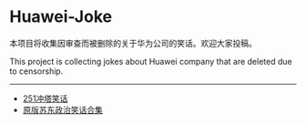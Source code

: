 # Huawei-Joke
本项目将收集因审查而被删除的关于华为公司的笑话。欢迎大家投稿。

This project is collecting jokes about Huawei company that are deleted due to censorship. 

------

- [251冲塔笑话](https://github.com/HuaweiJoke/Huawei-Joke/blob/master/251%E5%86%B2%E5%A1%94%E7%AC%91%E8%AF%9D.md)
- [原版苏东政治笑话合集](https://github.com/HuaweiJoke/Huawei-Joke/blob/master/%E5%8E%9F%E7%89%88%E8%8B%8F%E4%B8%9C%E6%94%BF%E6%B2%BB%E7%AC%91%E8%AF%9D%E5%90%88%E9%9B%86.txt)
